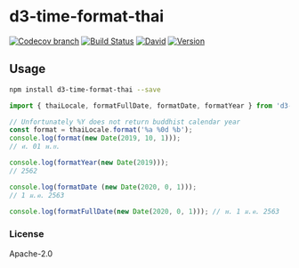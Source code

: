 # d3-time-format-thai

[![Codecov branch](https://img.shields.io/codecov/c/github/kristw/d3-time-format-thai/master.svg?style=flat-square)](https://codecov.io/gh/kristw/d3-time-format-thai/branch/master)
[![Build Status](https://img.shields.io/travis/com/kristw/d3-time-format-thai/master.svg?style=flat-square)](https://travis-ci.com/kristw/d3-time-format-thai)
[![David](https://img.shields.io/david/dev/kristw/d3-time-format-thai.svg?style=flat-square)](https://david-dm.org/kristw/d3-time-format-thai?type=dev)
[![Version](https://img.shields.io/npm/v/d3-time-format-thai.svg?style=flat-square)](https://img.shields.io/npm/v/d3-time-format-thai.svg?style=flat-square)

## Usage

```sh
npm install d3-time-format-thai --save
```

```ts
import { thaiLocale, formatFullDate, formatDate, formatYear } from 'd3-time-format';

// Unfortunately %Y does not return buddhist calendar year
const format = thaiLocale.format('%a %0d %b');
console.log(format(new Date(2019, 10, 1)));
// ศ. 01 พ.ย.

console.log(formatYear(new Date(2019)));
// 2562

console.log(formatDate (new Date(2020, 0, 1)));
// 1 ม.ค. 2563

console.log(formatFullDate(new Date(2020, 0, 1))); // พ. 1 ม.ค. 2563

```

### License

Apache-2.0
